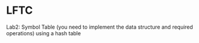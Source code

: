 # LFTC
 
 Lab2: Symbol Table (you need to implement the data structure and required operations) using a hash table
